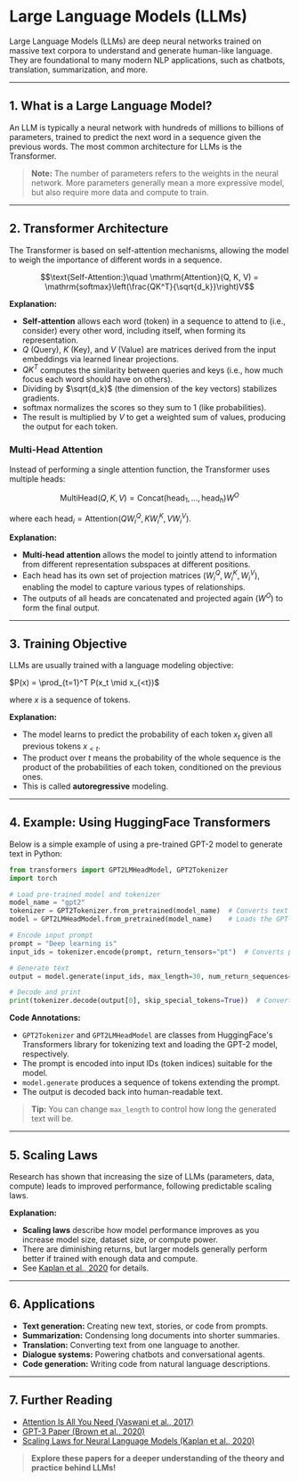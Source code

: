 # Large Language Models (LLMs)

Large Language Models (LLMs) are deep neural networks trained on massive text corpora to understand and generate human-like language. They are foundational to many modern NLP applications, such as chatbots, translation, summarization, and more.

---

## 1. What is a Large Language Model?

An LLM is typically a neural network with hundreds of millions to billions of parameters, trained to predict the next word in a sequence given the previous words. The most common architecture for LLMs is the Transformer.

> **Note:** The number of parameters refers to the weights in the neural network. More parameters generally mean a more expressive model, but also require more data and compute to train.

---

## 2. Transformer Architecture

The Transformer is based on self-attention mechanisms, allowing the model to weigh the importance of different words in a sequence.

```math
\text{Self-Attention:}\quad \mathrm{Attention}(Q, K, V) = \mathrm{softmax}\left(\frac{QK^T}{\sqrt{d_k}}\right)V
```

**Explanation:**
- **Self-attention** allows each word (token) in a sequence to attend to (i.e., consider) every other word, including itself, when forming its representation.
- $Q$ (Query), $K$ (Key), and $V$ (Value) are matrices derived from the input embeddings via learned linear projections.
- $QK^T$ computes the similarity between queries and keys (i.e., how much focus each word should have on others).
- Dividing by $\sqrt{d_k}$ (the dimension of the key vectors) stabilizes gradients.
- $\mathrm{softmax}$ normalizes the scores so they sum to 1 (like probabilities).
- The result is multiplied by $V$ to get a weighted sum of values, producing the output for each token.

### Multi-Head Attention

Instead of performing a single attention function, the Transformer uses multiple heads:

```math
\text{MultiHead}(Q, K, V) = \text{Concat}(\text{head}_1, ..., \text{head}_h)W^O
```

where each $\text{head}_i = \mathrm{Attention}(QW_i^Q, KW_i^K, VW_i^V)$.

**Explanation:**
- **Multi-head attention** allows the model to jointly attend to information from different representation subspaces at different positions.
- Each head has its own set of projection matrices ($W_i^Q, W_i^K, W_i^V$), enabling the model to capture various types of relationships.
- The outputs of all heads are concatenated and projected again ($W^O$) to form the final output.

---

## 3. Training Objective

LLMs are usually trained with a language modeling objective:

$`P(x) = \prod_{t=1}^T P(x_t \mid x_{<t})`$

where $x$ is a sequence of tokens.

**Explanation:**
- The model learns to predict the probability of each token $x_t$ given all previous tokens $x_{<t}$.
- The product over $t$ means the probability of the whole sequence is the product of the probabilities of each token, conditioned on the previous ones.
- This is called **autoregressive** modeling.

---

## 4. Example: Using HuggingFace Transformers

Below is a simple example of using a pre-trained GPT-2 model to generate text in Python:

```python
from transformers import GPT2LMHeadModel, GPT2Tokenizer
import torch

# Load pre-trained model and tokenizer
model_name = "gpt2"
tokenizer = GPT2Tokenizer.from_pretrained(model_name)  # Converts text to tokens
model = GPT2LMHeadModel.from_pretrained(model_name)    # Loads the GPT-2 model

# Encode input prompt
prompt = "Deep learning is"
input_ids = tokenizer.encode(prompt, return_tensors="pt")  # Converts prompt to tensor

# Generate text
output = model.generate(input_ids, max_length=30, num_return_sequences=1)  # Generates continuation

# Decode and print
print(tokenizer.decode(output[0], skip_special_tokens=True))  # Converts tokens back to text
```

**Code Annotations:**
- `GPT2Tokenizer` and `GPT2LMHeadModel` are classes from HuggingFace's Transformers library for tokenizing text and loading the GPT-2 model, respectively.
- The prompt is encoded into input IDs (token indices) suitable for the model.
- `model.generate` produces a sequence of tokens extending the prompt.
- The output is decoded back into human-readable text.

> **Tip:** You can change `max_length` to control how long the generated text will be.

---

## 5. Scaling Laws

Research has shown that increasing the size of LLMs (parameters, data, compute) leads to improved performance, following predictable scaling laws.

**Explanation:**
- **Scaling laws** describe how model performance improves as you increase model size, dataset size, or compute power.
- There are diminishing returns, but larger models generally perform better if trained with enough data and compute.
- See [Kaplan et al., 2020](https://arxiv.org/abs/2001.08361) for details.

---

## 6. Applications
- **Text generation:** Creating new text, stories, or code from prompts.
- **Summarization:** Condensing long documents into shorter summaries.
- **Translation:** Converting text from one language to another.
- **Dialogue systems:** Powering chatbots and conversational agents.
- **Code generation:** Writing code from natural language descriptions.

---

## 7. Further Reading
- [Attention Is All You Need (Vaswani et al., 2017)](https://arxiv.org/abs/1706.03762)
- [GPT-3 Paper (Brown et al., 2020)](https://arxiv.org/abs/2005.14165)
- [Scaling Laws for Neural Language Models (Kaplan et al., 2020)](https://arxiv.org/abs/2001.08361) 

> **Explore these papers for a deeper understanding of the theory and practice behind LLMs!** 